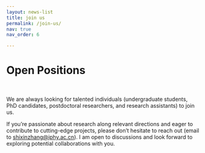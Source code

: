 ```yaml
---
layout: news-list
title: join us
permalink: /join-us/
nav: true
nav_order: 6

---
```


# Open Positions

<br>

We are always looking for talented individuals (undergraduate students, PhD candidates, postdoctoral researchers, and research assistants) to join us. 

If you’re passionate about research along relevant directions and eager to contribute to cutting-edge projects, please don’t hesitate to reach out (email to shixinzhang@iphy.ac.cn). I am open to discussions and look forward to exploring potential collaborations with you.
